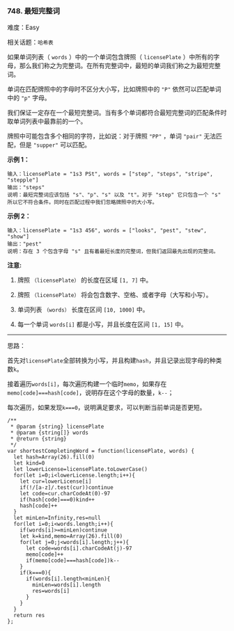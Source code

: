 ### 748. 最短完整词

难度：Easy

相关话题：`哈希表`

如果单词列表（ `words` ）中的一个单词包含牌照（ `licensePlate` ）中所有的字母，那么我们称之为完整词。在所有完整词中，最短的单词我们称之为最短完整词。



单词在匹配牌照中的字母时不区分大小写，比如牌照中的 `"P"` 依然可以匹配单词中的 `"p"` 字母。



我们保证一定存在一个最短完整词。当有多个单词都符合最短完整词的匹配条件时取单词列表中最靠前的一个。



牌照中可能包含多个相同的字符，比如说：对于牌照  `"PP"` ，单词 `"pair"` 无法匹配，但是 `"supper"` 可以匹配。







**示例 1：** 



```
输入：licensePlate = "1s3 PSt", words = ["step", "steps", "stripe", "stepple"]
输出："steps"
说明：最短完整词应该包括 "s"、"p"、"s" 以及 "t"。对于 "step" 它只包含一个 "s" 所以它不符合条件。同时在匹配过程中我们忽略牌照中的大小写。
```






**示例 2：** 



```
输入：licensePlate = "1s3 456", words = ["looks", "pest", "stew", "show"]
输出："pest"
说明：存在 3 个包含字母 "s" 且有着最短长度的完整词，但我们返回最先出现的完整词。
```






**注意:** 




1. 牌照 `（licensePlate）` 的长度在区域 `[1, 7]` 中。

2. 牌照 `（licensePlate）` 将会包含数字、空格、或者字母（大写和小写）。

3. 单词列表 `（words）` 长度在区间 `[10, 1000]` 中。

4. 每一个单词 `words[i]` 都是小写，并且长度在区间 `[1, 15]` 中。










-----

思路：

首先对`licensePlate`全部转换为小写，并且构建`hash`，并且记录出现字母的种类数`k`。

接着遍历`words[i]`，每次遍历构建一个临时`memo`，如果存在`memo[code]===hash[code]`，说明存在这个字母的数量，`k--`；

每次遍历，如果发现`k===0`，说明满足要求，可以判断当前单词是否更短。

```
/**
 * @param {string} licensePlate
 * @param {string[]} words
 * @return {string}
 */
var shortestCompletingWord = function(licensePlate, words) {
  let hash=Array(26).fill(0)
  let kind=0
  let lowerLicense=licensePlate.toLowerCase()
  for(let i=0;i<lowerLicense.length;i++){
    let cur=lowerLicense[i]
    if(!/[a-z]/.test(cur))continue
    let code=cur.charCodeAt(0)-97
    if(hash[code]===0)kind++
    hash[code]++
  }
  let minLen=Infinity,res=null
  for(let i=0;i<words.length;i++){
    if(words[i]>=minLen)continue
    let k=kind,memo=Array(26).fill(0)
    for(let j=0;j<words[i].length;j++){
      let code=words[i].charCodeAt(j)-97
      memo[code]++
      if(memo[code]===hash[code])k--
    }
    if(k===0){
      if(words[i].length<minLen){
        minLen=words[i].length
        res=words[i]
      }
    }
  }
  return res
};
```

